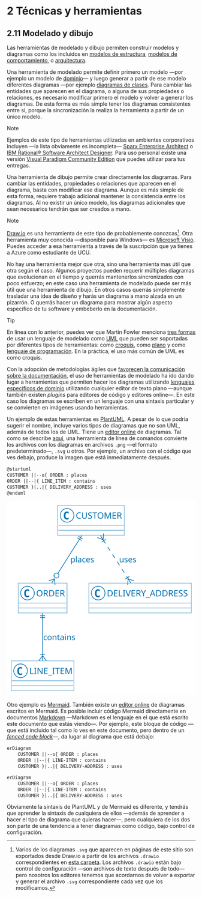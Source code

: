 # 2 Técnicas y herramientas

## 2.11 Modelado y dibujo

Las herramientas de modelado y dibujo permiten construir modelos y diagramas
como los incluidos en [modelos de estructura](./2_03_.Modelos_de_estructura.md),
[modelos de comportamiento](./2_04_.Modelos_de_comportamiento.md), o
[arquitectura](./2_02_.Arquitectura.md).

Una herramienta de modelado permite definir primero un modelo —por ejemplo un
modelo de [dominio](/4_Conceptos/4_Dominio.md)— y luego generar a partir de ese
modelo diferentes diagramas —por ejemplo [diagramas de
clases](./2_03_01_Diagramas_de_clases_UML.md). Para cambiar las entidades que
aparecen en el diagrama, o alguna de sus propiedades o relaciones, es necesario
modificar primero el modelo y volver a generar los diagramas. De esta forma es
más simple tener los diagramas consistentes entre sí, porque la sincronización
la realiza la herramienta a partir de un único modelo.

> [!NOTE]
> Ejemplos de este tipo de herramientas utilizadas en ambientes corporativos
> incluyen —la lista obviamente es incompleta— [Sparx Enterprise
> Architect](https://sparxsystems.com) o [IBM Rational® Software Architect
> Designer](https://www.ibm.com/products/rational-software-architect-designer).
> Para uso personal existe una versión [Visual Paradigm Community
> Edition](https://www.visual-paradigm.com/download/community.jsp) que puedes
> utilizar para tus entregas.

Una herramienta de dibujo permite crear directamente los diagramas. Para cambiar
las entidades, propiedades o relaciones que aparecen en el diagrama, basta con
modificar ese diagrama. Aunque es más simple de esta forma, requiere trabajo
adicional mantener la consistencia entre los diagramas. Al no existir un único
modelo, los diagramas adicionales que sean necesarios tendrán que ser creados a
mano.

> [!NOTE]
> [Draw.io](https://www.drawio.com) es una herramienta de este tipo de
> probablemente conozcas[^1]. Otra herramienta muy conocida —disponible para
> Windows— es [Microsoft
> Visio](https://portal.azure.com/#view/Microsoft_Azure_Education/EducationMenuBlade/~/software).
> Puedes acceder a esa herramienta a través de la suscripción que ya tienes a
> Azure como estudiante de UCU.

[^1]: Varios de los diagramas `.svg` que aparecen en páginas de este sitio son
    exportados desde Draw.io a partir de los archivos `.drawio` correspondientes
    en [esta carpeta](/diagrams/). Los archivos `.drawio` están bajo control de
    configuración —son archivos de texto después de todo— pero nosotros los
    editores tenemos que acordarnos de volver a exportar y generar el archivo
    `.svg` correspondiente cada vez que los modificamos.

No hay una herramienta mejor que otra, sino una herramienta mas útil que otra
según el caso. Algunos proyectos pueden requerir múltiples diagramas que
evolucionan en el tiempo y querrás mantenerlos sincronizados con poco esfuerzo;
en este caso una herramienta de modelado puede ser más útil que una herramienta
de dibujo. En otros casos querrás simplemente trasladar una idea de diseño y
harás un diagrama a mano alzada en un pizarrón. O querrás hacer un diagrama para
mostrar algún aspecto específico de tu software y embeberlo en la documentación.

> [!TIP]
> En línea con lo anterior, puedes ver que Martin Fowler menciona [tres
> formas](https://martinfowler.com/bliki/UmlMode.html) de usar un lenguaje de
> modelado como [UML](https://www.uml.org) que pueden ser soportadas por
> diferentes tipos de herramientas: como
> [croquis](https://martinfowler.com/bliki/UmlAsSketch.html), como
> [plano](https://martinfowler.com/bliki/UmlAsBlueprint.html) y como [lenguaje
> de
> programación](https://martinfowler.com/bliki/UmlAsProgrammingLanguage.html).
> En la práctica, el uso más común de UML es como croquis.

Con la adopción de metodologías ágiles que [favorecen la comunicación sobre la
documentación](https://agilemanifesto.org), el uso de herramientas de modelado
ha ido dando lugar a herramientas que permiten hacer los diagramas utilizando
[lenguajes específicos de dominio](https://martinfowler.com/dsl.html) utilizando
cualquier editor de texto plano —aunque también existen *plugins* para editores
de código y editores online—. En este caso los diagramas se escriben en un
lenguaje con una sintaxis particular y se convierten en imágenes usando
herramientas.

Un ejemplo de estas herramientas es [PlantUML](https://plantuml.com/). A pesar
de lo que podría sugerir el nombre, incluye varios tipos de diagramas que no son
UML, además de todos los de UML. Tiene un [editor
online](https://www.plantuml.com/plantuml/uml/) de diagramas. Tal como se
describe [aquí](https://plantuml.com/starting), una herramienta de línea de
comandos convierte los archivos con los diagramas en archivos `.png` —el formato
predeterminado—, `.svg` u otros. Por ejemplo, un archivo con el código que ves
debajo, produce la imagen que está inmediatamente después.

```code
@startuml
CUSTOMER ||--o{ ORDER : places
ORDER ||--|{ LINE_ITEM : contains
CUSTOMER }|..|{ DELIVERY_ADDRESS : uses
@enduml
```

![Demo de PlantUML](/diagrams/PlantUML_Demo.svg)

Otro ejemplo es [Mermaid](https://mermaid.js.org/). También existe un [editor
online](https://www.mermaidchart.com/) de diagramas escritos en Mermaid. Es
posible incluir código Mermaid directamente en documentos
[Markdown](https://daringfireball.net/projects/markdown/) —Markdown es el
lenguaje en el que está escrito este documento que estás viendo—. Por ejemplo,
este bloque de código —que está incluido tal como lo ves en este documento, pero
dentro de un [*fenced code
block*](https://www.markdownguide.org/extended-syntax/#fenced-code-blocks)—, da
lugar al diagrama que está debajo:

```code
erDiagram
    CUSTOMER ||--o{ ORDER : places
    ORDER ||--|{ LINE-ITEM : contains
    CUSTOMER }|..|{ DELIVERY-ADDRESS : uses
```

```mermaid
erDiagram
    CUSTOMER ||--o{ ORDER : places
    ORDER ||--|{ LINE-ITEM : contains
    CUSTOMER }|..|{ DELIVERY-ADDRESS : uses
```

Obviamente la sintaxis de PlantUML y de Mermaid es diferente, y tendrás que
aprender la sintaxis de cualquiera de ellos —además de aprender a hacer el tipo
de diagrama que quieras hacer—, pero cualquiera de los dos son parte de una
tendencia a tener diagramas como código, bajo control de configuración.
